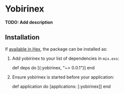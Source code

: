 # Yobirinex

**TODO: Add description**

## Installation

If [available in Hex](https://hex.pm/docs/publish), the package can be installed as:

  1. Add yobirinex to your list of dependencies in `mix.exs`:

        def deps do
          [{:yobirinex, "~> 0.0.1"}]
        end

  2. Ensure yobirinex is started before your application:

        def application do
          [applications: [:yobirinex]]
        end

